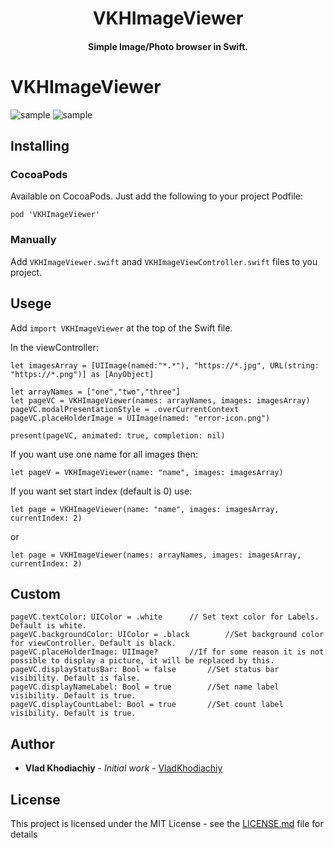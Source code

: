 <h1 align="center">VKHImageViewer</h1>
<H4 align="center"> Simple Image/Photo browser in Swift.</H4>


# VKHImageViewer

![sample](Screenshots/first_example.gif)
![sample](Screenshots/second_example.gif)

## Installing

### CocoaPods
Available on CocoaPods. Just add the following to your project Podfile:

```
pod 'VKHImageViewer'
```

### Manually

Add `VKHImageViewer.swift` anad `VKHImageViewController.swift` files to you project.

## Usege

Add `import VKHImageViewer` at the top of the Swift file.

In the viewController:
```
let imagesArray = [UIImage(named:"*.*"), "https://*.jpg", URL(string: "https://*.png")] as [AnyObject]

let arrayNames = ["one","two","three"]
let pageVC = VKHImageViewer(names: arrayNames, images: imagesArray)
pageVC.modalPresentationStyle = .overCurrentContext
pageVC.placeHolderImage = UIImage(named: "error-icon.png")

present(pageVC, animated: true, completion: nil)
```

If you want use one name for all images then:
```
let pageV = VKHImageViewer(name: "name", images: imagesArray)

```

If you want set start index (default is 0) use: 
```
let page = VKHImageViewer(name: "name", images: imagesArray, currentIndex: 2)

```
or 

```
let page = VKHImageViewer(names: arrayNames, images: imagesArray, currentIndex: 2)

```

## Custom

```
pageVC.textColor: UIColor = .white      // Set text color for Labels. Default is white.
pageVC.backgroundColor: UIColor = .black        //Set background color for viewController. Default is black.
pageVC.placeHolderImage: UIImage?       //If for some reason it is not possible to display a picture, it will be replaced by this.
pageVC.displayStatusBar: Bool = false       //Set status bar visibility. Default is false.
pageVC.displayNameLabel: Bool = true        //Set name label visibility. Default is true.
pageVC.displayCountLabel: Bool = true       //Set count label visibility. Default is true.

```
## Author

* **Vlad Khodiachiy** - *Initial work* - [VladKhodiachiy](https://github.com/VladKhodiachiy)

## License

This project is licensed under the MIT License - see the [LICENSE.md](LICENSE.md) file for details


